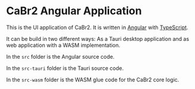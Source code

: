# CaBr2 Angular Application

This is the UI application of CaBr2.
It is written in [Angular](https://angular.io/) with [TypeScript](https://www.typescriptlang.org/).

It can be build in two different ways: As a Tauri desktop application and as web application with a WASM implementation.

In the `src` folder is the Angular source code.

In the `src-tauri` folder is the Tauri source code.

In the `src-wasm` folder is the WASM glue code for the CaBr2 core logic.
